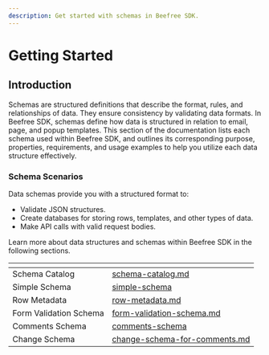 ```yaml
---
description: Get started with schemas in Beefree SDK.
---
```


# Getting Started

## Introduction

Schemas are structured definitions that describe the format, rules, and relationships of data. They ensure consistency by validating data formats. In Beefree SDK, schemas define how data is structured in relation to email, page, and popup templates. This section of the documentation lists each schema used within Beefree SDK, and outlines its corresponding purpose, properties, requirements, and usage examples to help you utilize each data structure effectively.

### Schema Scenarios

Data schemas provide you with a structured format to:

* Validate JSON structures.
* Create databases for storing rows, templates, and other types of data.
* Make API calls with valid request bodies.

Learn more about data structures and schemas within Beefree SDK in the following sections.

<table data-view="cards"><thead><tr><th></th><th data-type="content-ref"></th></tr></thead><tbody><tr><td>Schema Catalog</td><td><a href="schema-catalog.md">schema-catalog.md</a></td></tr><tr><td>Simple Schema</td><td><a href="simple-schema/">simple-schema</a></td></tr><tr><td>Row Metadata</td><td><a href="row-metadata.md">row-metadata.md</a></td></tr><tr><td>Form Validation Schema</td><td><a href="form-validation-schema.md">form-validation-schema.md</a></td></tr><tr><td>Comments Schema</td><td><a href="comments-schema/">comments-schema</a></td></tr><tr><td>Change Schema</td><td><a href="comments-schema/change-schema-for-comments.md">change-schema-for-comments.md</a></td></tr></tbody></table>

